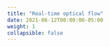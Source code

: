 ```yaml
---
title: "Real-time optical flow"
date: 2021-06-12T00:00:00-05:00
weight: 1
collapsible: false
---
```



